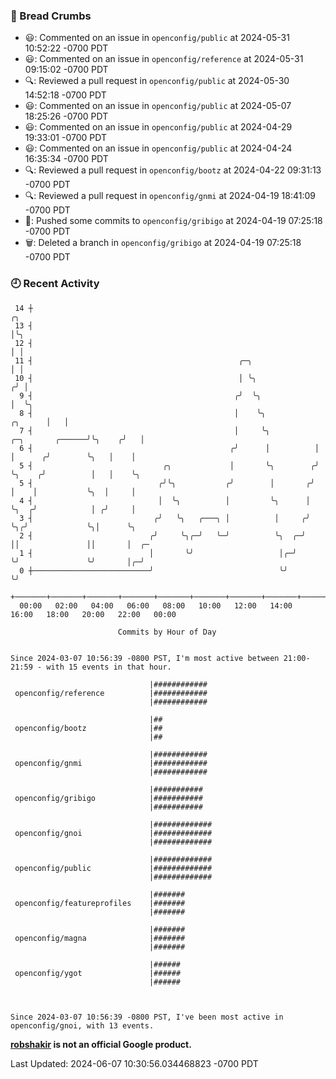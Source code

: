### 🍞 Bread Crumbs

 * 😃: Commented on an issue in `openconfig/public` at 2024-05-31 10:52:22 -0700 PDT
 * 😃: Commented on an issue in `openconfig/reference` at 2024-05-31 09:15:02 -0700 PDT
 * 🔍: Reviewed a pull request in  `openconfig/public` at 2024-05-30 14:52:18 -0700 PDT
 * 😃: Commented on an issue in `openconfig/public` at 2024-05-07 18:25:26 -0700 PDT
 * 😃: Commented on an issue in `openconfig/public` at 2024-04-29 19:33:01 -0700 PDT
 * 😃: Commented on an issue in `openconfig/public` at 2024-04-24 16:35:34 -0700 PDT
 * 🔍: Reviewed a pull request in  `openconfig/bootz` at 2024-04-22 09:31:13 -0700 PDT
 * 🔍: Reviewed a pull request in  `openconfig/gnmi` at 2024-04-19 18:41:09 -0700 PDT
 * 🚢: Pushed some commits to `openconfig/gribigo` at 2024-04-19 07:25:18 -0700 PDT
 * 🗑: Deleted a branch in `openconfig/gribigo` at 2024-04-19 07:25:18 -0700 PDT

### 🕘 Recent Activity
```
 14 ┼                                                                                         ╭╮
 13 ┤                                                                                         │╰╮
 12 ┤                                                                                         │ │
 11 ┤                                              ╭─╮                                        │ │
 10 ┤                                              │ ╰╮                                      ╭╯ │
  9 ┤                                             ╭╯  ╰╮                                     │  ╰╮
  8 ┤                                             │    ╰╮                            ╭╮      │   │
  7 ┤                                             │     ╰╮          ╭─╮       ╭──────╯╰╮    ╭╯   │
  6 ┤                                            ╭╯      │          │ │      ╭╯        ╰╮   │    │
  5 ┤                             ╭╮             │       ╰╮        ╭╯ ╰╮    ╭╯          │   │    ╰╮
  5 ┤                            ╭╯╰╮           ╭╯        │       ╭╯   │    │           ╰╮  │     │
  4 ┤                            │  ╰╮          │         ╰╮      │    ╰╮  ╭╯            │ ╭╯     │
  3 ┤                           ╭╯   ╰╮   ╭───╮ │          │     ╭╯     ╰╮╭╯             ╰╮│      ╰╮
  2 ┤                          ╭╯     ╰╮╭─╯   ╰─╯          ╰╮  ╭─╯       ││               ││       │  ╭─
  1 ┤                          │       ╰╯                   │╭─╯         ╰╯               ╰╯       │╭─╯
  0 ┼──────────────────────────╯                            ╰╯                                     ╰╯
    +───────+───────+───────+───────+───────+───────+───────+───────+───────+───────+───────+───────+────
  00:00   02:00   04:00   06:00   08:00   10:00   12:00   14:00   16:00   18:00   20:00   22:00   00:00   

						Commits by Hour of Day


Since 2024-03-07 10:56:39 -0800 PST, I'm most active between 21:00-21:59 - with 15 events in that hour.

```



```
                               |############
 openconfig/reference          |############
                               |############

                               |##
 openconfig/bootz              |##
                               |##

                               |############
 openconfig/gnmi               |############
                               |############

                               |###########
 openconfig/gribigo            |###########
                               |###########

                               |#############
 openconfig/gnoi               |#############
                               |#############

                               |#############
 openconfig/public             |#############
                               |#############

                               |#######
 openconfig/featureprofiles    |#######
                               |#######

                               |#######
 openconfig/magna              |#######
                               |#######

                               |######
 openconfig/ygot               |######
                               |######



Since 2024-03-07 10:56:39 -0800 PST, I've been most active in openconfig/gnoi, with 13 events.

```
**[robshakir](mailto:robjs@google.com) is not an official Google product.**  


Last Updated: 2024-06-07 10:30:56.034468823 -0700 PDT
